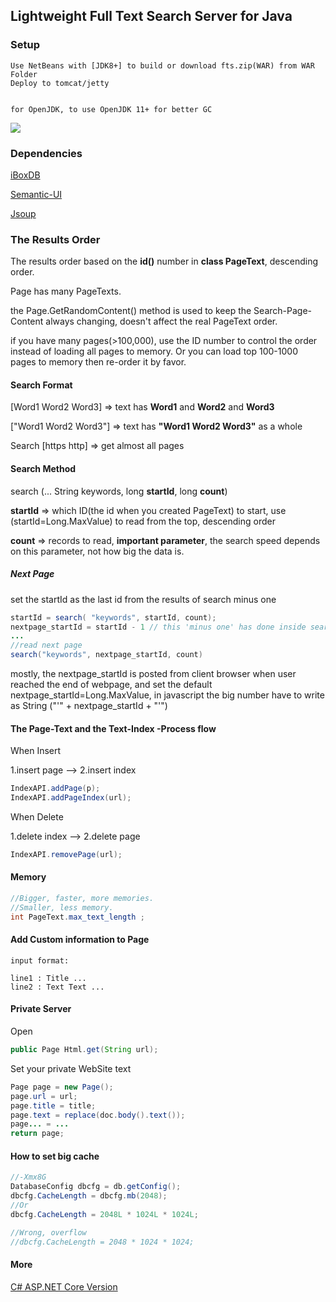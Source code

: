 ## Lightweight Full Text Search Server for Java

### Setup

```
Use NetBeans with [JDK8+] to build or download fts.zip(WAR) from WAR Folder
Deploy to tomcat/jetty


for OpenJDK, to use OpenJDK 11+ for better GC
```


![](https://github.com/iboxdb/ftserver/raw/master/FTServer/web/css/fts2.png)

### Dependencies
[iBoxDB](http://www.iboxdb.com)

[Semantic-UI](http://semantic-ui.com/)

[Jsoup](http://jsoup.org/)



### The Results Order
The results order based on the **id()** number in **class PageText**,  descending order.

Page has many PageTexts.



the Page.GetRandomContent() method is used to keep the Search-Page-Content always changing, doesn't affect the real PageText order.

if you have many pages(>100,000),  use the ID number to control the order instead of loading all pages to memory. 
Or you can load top 100-1000 pages to memory then re-order it by favor. 


#### Search Format

[Word1 Word2 Word3] => text has **Word1** and **Word2** and **Word3**

["Word1 Word2 Word3"] => text has **"Word1 Word2 Word3"** as a whole

Search [https http] => get almost all pages

#### Search Method
search (... String keywords, long **startId**, long **count**)

**startId** => which ID(the id when you created PageText) to start, 
use (startId=Long.MaxValue) to read from the top, descending order

**count** => records to read,  **important parameter**, the search speed depends on this parameter, not how big the data is.

##### Next Page
set the startId as the last id from the results of search minus one

```java
startId = search( "keywords", startId, count);
nextpage_startId = startId - 1 // this 'minus one' has done inside search()
...
//read next page
search("keywords", nextpage_startId, count)
```

mostly, the nextpage_startId is posted from client browser when user reached the end of webpage, 
and set the default nextpage_startId=Long.MaxValue, 
in javascript the big number have to write as String ("'" + nextpage_startId + "'")


#### The Page-Text and the Text-Index -Process flow

When Insert

1.insert page --> 2.insert index
````java
IndexAPI.addPage(p);
IndexAPI.addPageIndex(url);
````


When Delete

1.delete index --> 2.delete page
````java
IndexAPI.removePage(url);
````

#### Memory
````java
//Bigger, faster, more memories.
//Smaller, less memory.
int PageText.max_text_length ;
````

#### Add Custom information to Page
```
input format:

line1 : Title ...
line2 : Text Text ...
```

#### Private Server
Open 
```java
public Page Html.get(String url);
```
Set your private WebSite text
```java
Page page = new Page();
page.url = url;
page.title = title;
page.text = replace(doc.body().text());
page... = ...
return page;
```


#### How to set big cache
```java
//-Xmx8G
DatabaseConfig dbcfg = db.getConfig(); 
dbcfg.CacheLength = dbcfg.mb(2048);
//Or
dbcfg.CacheLength = 2048L * 1024L * 1024L;

//Wrong, overflow
//dbcfg.CacheLength = 2048 * 1024 * 1024;
```


#### More
[C# ASP.NET Core Version](https://github.com/iboxdb/ftserver-cs)



